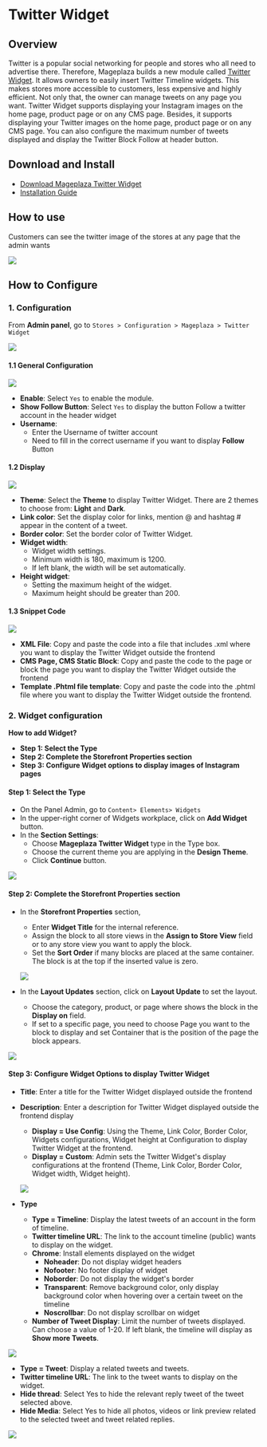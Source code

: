 # Twitter Widget 

## Overview
Twitter is a popular social networking for people and stores who all need to advertise there. Therefore, Mageplaza builds a new module called [Twitter Widget](https://www.mageplaza.com/magento-2-twitter-widget). It allows owners to easily insert Twitter Timeline widgets. This makes stores more accessible to customers, less expensive and highly efficient. Not only that, the owner can manage tweets on any page you want.
Twitter Widget supports displaying your Instagram images on the home page, product page or on any CMS page. Besides, it supports displaying your Twitter images on the home page, product page or on any CMS page. You can also configure the maximum number of tweets displayed and display the Twitter Block Follow at header button.

## Download and Install
- [Download Mageplaza Twitter Widget](https://www.mageplaza.com/magento-2-twitter-widget)
- [Installation Guide](https://www.mageplaza.com/install-magento-2-extension/)

## How to use

Customers can see the twitter image of the stores at any page that the admin wants

![](https://i.imgur.com/JNK2iT8.png)

## How to Configure

### 1. Configuration

From **Admin panel**, go to `Stores > Configuration > Mageplaza > Twitter Widget`

![](https://i.imgur.com/aeO6e0e.png)

#### 1.1 General Configuration

![](https://i.imgur.com/mVuC4E4.png)

- **Enable**: Select `Yes` to enable the module.
- **Show Follow Button**: Select `Yes` to display the button Follow a twitter account in the header widget
- **Username**:
  - Enter the Username of twitter account
  - Need to fill in the correct username if you want to display **Follow** Button
  
  
#### 1.2 Display

![](https://i.imgur.com/XmwyTW8.png)

- **Theme**: Select the **Theme** to display Twitter Widget. There are 2 themes to choose from: **Light** and **Dark**.
- **Link color**: Set the display color for links, mention @ and hashtag # appear in the content of a tweet.
- **Border color**: Set the border color of Twitter Widget.
- **Widget width**:
  - Widget width settings.
  - Minimum width is 180, maximum is 1200.
  - If left blank, the width will be set automatically.
- **Height widget**:
  - Setting the maximum height of the widget.
  - Maximum height should be greater than 200.
  
#### 1.3 Snippet Code

![](https://i.imgur.com/iKgafSQ.png)

- **XML File**: Copy and paste the code into a file that includes .xml where you want to display the Twitter Widget outside the frontend
- **CMS Page, CMS Static Block**: Copy and paste the code to the page or block the page you want to display the Twitter Widget outside the frontend
- **Template .Phtml file template**: Copy and paste the code into the .phtml file where you want to display the Twitter Widget outside the frontend.

### 2. Widget configuration
**How to add Widget?**
- **Step 1: Select the Type**
- **Step 2: Complete the Storefront Properties section**
- **Step 3: Configure Widget options to display images of Instagram pages**


#### Step 1: Select the Type
- On the Panel Admin, go to `Content> Elements> Widgets`
- In the upper-right corner of Widgets workplace, click on **Add Widget** button.
- In the **Section Settings**:
  - Choose **Mageplaza Twitter Widget** type in the Type box.
  - Choose the current theme you are applying in the **Design Theme**.
  - Click **Continue** button.
  
![](https://i.imgur.com/K8YV2TD.png)

#### Step 2: Complete the Storefront Properties section
- In the **Storefront Properties** section,
  - Enter **Widget Title** for the internal reference.
  - Assign the block to all store views in the **Assign to Store View** field or to any store view you want to apply the block.
  - Set the **Sort Order** if many blocks are placed at the same container. The block is at the top if the inserted value is zero.
  
  ![](https://i.imgur.com/cuTjCgr.png)
  
- In the **Layout Updates** section, click on **Layout Update** to set the layout.
  - Choose the category, product, or page where shows the block in the **Display on** field.
  - If set to a specific page, you need to choose Page you want to the block to display and set Container that is the position of the page the block appears.

![](https://i.imgur.com/3UkevTT.png)

#### Step 3: Configure Widget Options to display Twitter Widget
- **Title**: Enter a title for the Twitter Widget displayed outside the frontend
- **Description**: Enter a description for Twitter Widget displayed outside the frontend
display
  - **Display = Use Config**: Using the Theme, Link Color, Border Color, Widgets configurations, Widget height at Configuration to display Twitter Widget at the frontend.
  - **Display = Custom**: Admin sets the Twitter Widget's display configurations at the frontend (Theme, Link Color, Border Color, Widget width, Widget height).
  
  ![](https://i.imgur.com/QVmT19S.png)

- **Type**
  - **Type = Timeline**: Display the latest tweets of an account in the form of timeline.
  - **Twitter timeline URL**: The link to the account timeline (public) wants to display on the widget.
  - **Chrome**: Install elements displayed on the widget
    - **Noheader**: Do not display widget headers
    - **Nofooter**: No footer display of widget
    - **Noborder**: Do not display the widget's border
    - **Transparent**: Remove background color, only display background color when hovering over a certain tweet on the timeline
    - **Noscrollbar**: Do not display scrollbar on widget
  - **Number of Tweet Display**: Limit the number of tweets displayed. Can choose a value of 1-20. If left blank, the timeline will display as **Show more Tweets**.
  
![](https://i.imgur.com/t6Xdrjg.png)

  - **Type = Tweet**: Display a related tweets and tweets.
  - **Twitter timeline URL**: The link to the tweet wants to display on the widget.
  - **Hide thread**: Select Yes to hide the relevant reply tweet of the tweet selected above.
  - **Hide Media**: Select Yes to hide all photos, videos or link preview related to the selected tweet and tweet related replies.
  
  ![](https://i.imgur.com/UNi6J38.png)
